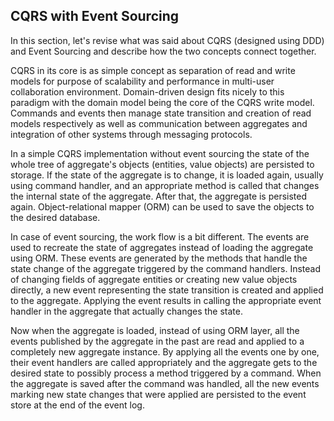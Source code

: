 ## CQRS with Event Sourcing

In this section, let's revise what was said about CQRS (designed using DDD) and Event Sourcing and describe how the two concepts connect together.

CQRS in its core is as simple concept as separation of read and write models for purpose of scalability and performance in multi-user collaboration environment. Domain-driven design fits nicely to this paradigm with the domain model being the core of the CQRS write model. Commands and events then manage state transition and creation of read models respectively as well as communication between aggregates and integration of other systems through messaging protocols.

In a simple CQRS implementation without event sourcing the state of the whole tree of aggregate's objects (entities, value objects) are persisted to storage. If the state of the aggregate is to change, it is loaded again, usually using command handler, and an appropriate method is called that changes the internal state of the aggregate. After that, the aggregate is persisted again. Object-relational mapper (ORM) can be used to save the objects to the desired database.

In case of event sourcing, the work flow is a bit different. The events are used to recreate the state of aggregates instead of loading the aggregate using ORM. These events are generated by the methods that handle the state change of the aggregate triggered by the command handlers. Instead of changing fields of aggregate entities or creating new value objects directly, a new event representing the state transition is created and applied to the aggregate. Applying the event results in calling the appropriate event handler in the aggregate that actually changes the state. 

Now when the aggregate is loaded, instead of using ORM layer, all the events published by the aggregate in the past are read and applied to a completely new aggregate instance. By applying all the events one by one, their event handlers are called appropriately and the aggregate gets to the desired state to possibly process a method triggered by a command. When the aggregate is saved after the command was handled, all the new events marking new state changes that were applied are persisted to the event store at the end of the event log.